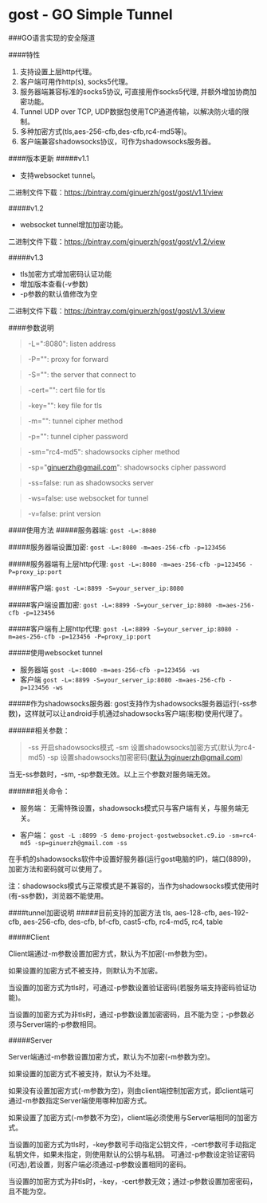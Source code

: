 gost - GO Simple Tunnel
====

###GO语言实现的安全隧道

####特性
1. 支持设置上层http代理。
2. 客户端可用作http(s), socks5代理。
3. 服务器端兼容标准的socks5协议, 可直接用作socks5代理, 并额外增加协商加密功能。
4. Tunnel UDP over TCP, UDP数据包使用TCP通道传输，以解决防火墙的限制。
5. 多种加密方式(tls,aes-256-cfb,des-cfb,rc4-md5等)。
6. 客户端兼容shadowsocks协议，可作为shadowsocks服务器。

####版本更新
#####v1.1 
*	支持websocket tunnel。

二进制文件下载：https://bintray.com/ginuerzh/gost/gost/v1.1/view

#####v1.2 
*	websocket tunnel增加加密功能。

二进制文件下载：https://bintray.com/ginuerzh/gost/gost/v1.2/view


#####v1.3
*	tls加密方式增加密码认证功能
*	增加版本查看(-v参数)
*	-p参数的默认值修改为空

二进制文件下载：https://bintray.com/ginuerzh/gost/gost/v1.3/view

####参数说明
>  -L=":8080": listen address

>  -P="": proxy for forward

>  -S="": the server that connect to

>  -cert="": cert file for tls

>  -key="": key file for tls

>  -m="": tunnel cipher method

>  -p="": tunnel cipher password

>  -sm="rc4-md5": shadowsocks cipher method

>  -sp="ginuerzh@gmail.com": shadowsocks cipher password

>  -ss=false: run as shadowsocks server

>  -ws=false: use websocket for tunnel

>  -v=false: print version


####使用方法
#####服务器端:
`gost -L=:8080`

#####服务器端设置加密:
`gost -L=:8080 -m=aes-256-cfb -p=123456`

#####服务器端有上层http代理:
`gost -L=:8080 -m=aes-256-cfb -p=123456 -P=proxy_ip:port`

#####客户端:
`gost -L=:8899 -S=your_server_ip:8080`

#####客户端设置加密:
`gost -L=:8899 -S=your_server_ip:8080 -m=aes-256-cfb -p=123456`

#####客户端有上层http代理:
`gost -L=:8899 -S=your_server_ip:8080 -m=aes-256-cfb -p=123456 -P=proxy_ip:port`

#####使用websocket tunnel
* 服务器端
`gost -L=:8080 -m=aes-256-cfb -p=123456 -ws`
* 客户端
`gost -L=:8899 -S=your_server_ip:8080 -m=aes-256-cfb -p=123456 -ws`

#####作为shadowsocks服务器:
gost支持作为shadowsocks服务器运行(-ss参数)，这样就可以让android手机通过shadowsocks客户端(影梭)使用代理了。

######相关参数：
>	-ss 	开启shadowsocks模式
>	-sm 	设置shadowsocks加密方式(默认为rc4-md5)
>	-sp    	设置shadowsocks加密密码(默认为ginuerzh@gmail.com)

当无-ss参数时，-sm, -sp参数无效。以上三个参数对服务端无效。

######相关命令：
* 服务端：
无需特殊设置，shadowsocks模式只与客户端有关，与服务端无关。

* 客户端：
`gost -L :8899 -S demo-project-gostwebsocket.c9.io -sm=rc4-md5 -sp=ginuerzh@gmail.com -ss`

在手机的shadowsocks软件中设置好服务器(运行gost电脑的IP)，端口(8899)，加密方法和密码就可以使用了。

注：shadowsocks模式与正常模式是不兼容的，当作为shadowsocks模式使用时(有-ss参数)，浏览器不能使用。


####tunnel加密说明
#####目前支持的加密方法
tls, aes-128-cfb, aes-192-cfb, aes-256-cfb, des-cfb, bf-cfb, cast5-cfb, rc4-md5, rc4, table

#####Client

Client端通过-m参数设置加密方式，默认为不加密(-m参数为空)。

如果设置的加密方式不被支持，则默认为不加密。

当设置的加密方式为tls时，可通过-p参数设置验证密码(若服务端支持密码验证功能)。

当设置的加密方式为非tls时，通过-p参数设置加密密码，且不能为空；-p参数必须与Server端的-p参数相同。

#####Server

Server端通过-m参数设置加密方式，默认为不加密(-m参数为空)。

如果设置的加密方式不被支持，默认为不处理。

如果没有设置加密方式(-m参数为空)，则由client端控制加密方式，即client端可通过-m参数指定Server端使用哪种加密方式。

如果设置了加密方式(-m参数不为空)，client端必须使用与Server端相同的加密方式。

当设置的加密方式为tls时，-key参数可手动指定公钥文件，-cert参数可手动指定私钥文件，如果未指定，则使用默认的公钥与私钥。
可通过-p参数设定验证密码(可选),若设置，则客户端必须通过-p参数设置相同的密码。

当设置的加密方式为非tls时，-key，-cert参数无效；通过-p参数设置加密密码，且不能为空。
